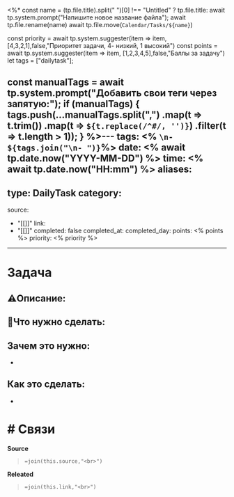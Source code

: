 <%*
const name = (tp.file.title).split(" ")[0] !== "Untitled" ? tp.file.title: await tp.system.prompt("Напишите новое название файла");
await tp.file.rename(name)
await tp.file.move(`Calendar/Tasks/${name}`)

const priority = await tp.system.suggester(item => item, [4,3,2,1],false,"Приоритет задачи, 4- низкий, 1 высокий")
const points = await tp.system.suggester(item => item, [1,2,3,4,5],false,"Баллы за задачу")
let tags = ["dailytask"];

const manualTags = await tp.system.prompt("Добавить свои теги через запятую:");
if (manualTags) {
    tags.push(...manualTags.split(",")
        .map(t => t.trim())
        .map(t => `${t.replace(/^#/, '')}`) 
        .filter(t => t.length > 1));
}
%>---
tags: <% `\n- ${tags.join("\n- ")}`%>
date: <% await tp.date.now("YYYY-MM-DD") %>
time: <% await tp.date.now("HH:mm") %>
aliases: 
-
type: DailyTask
category: 
- 
source:
- "[[]]"
link: 
- "[[]]"
completed: false
completed_at: 
completed_day: 
points: <% points %>
priority: <% priority %>
---
# Задача
## ⚠️Описание:


## 📝Что нужно сделать:


## Зачем это нужно:
-

## Как это сделать: 
-


# # Связи
**Source**
>`=join(this.source,"<br>")`

**Releated**
>`=join(this.link,"<br>")`